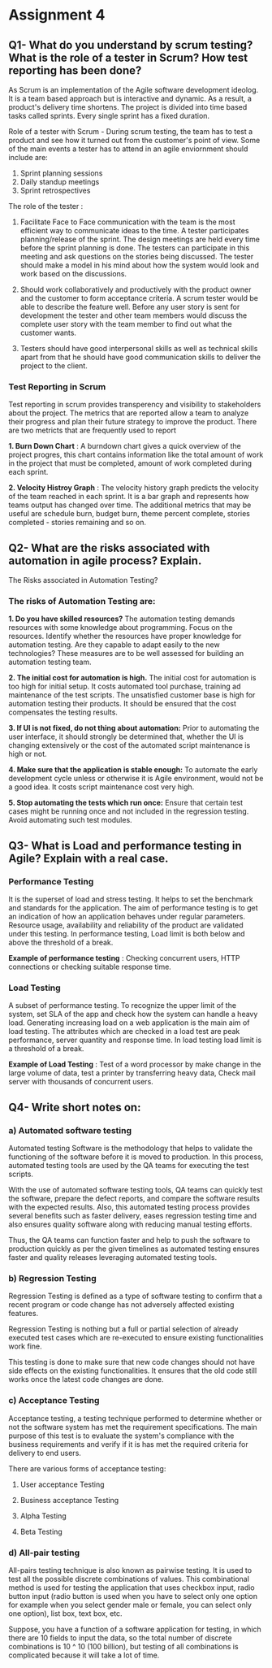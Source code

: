 # Assignment 4

## Q1- What do you understand by scrum testing? What is the role of a tester in Scrum? How test reporting has been done?
As Scrum is an implementation of the Agile software development ideolog. It is a team based approach but is interactive and dynamic. As a result, a product's delivery time shortens. The project is divided into time based tasks called sprints. Every single sprint has a fixed duration.

Role of a tester with Scrum - 
During scrum testing, the team has to test a product and see how it turned out from the customer's point of view. Some of the main events a tester has to attend in an agile enviornment should include are:

1. Sprint planning sessions
2. Daily standup meetings
3. Sprint retrospectives

The role of the tester :

1. Facilitate Face to Face communication with the team is the most efficient way to communicate ideas to the time. 
A tester participates planning/release of the sprint. The design meetings are held every time before the sprint planning is done.
The testers can participate in this meeting and ask questions on the stories being discussed.
The tester should make a model in his mind about how the system would look and work based on the discussions.

2. Should work collaboratively and productively with the product owner and the customer to form acceptance criteria.
A scrum tester would be able to describe the feature well. Before any user story is sent for development the tester and other team members would discuss the complete user story 
with the team member to find out what the customer wants.

3. Testers should have good interpersonal skills as well as technical skills apart from that he should have good communication skills to deliver the project to the client.

### Test Reporting in Scrum

Test reporting in scrum provides transperency and visibility to stakeholders about the project.
The metrics that are reported allow a team to analyze their progress and plan their future strategy to improve the product.
There are two metricts that are frequently used to report

**1. Burn Down Chart** : A burndown chart gives a quick overview of the project progres, this chart contains information like the total amount of work
in the project that must be completed, amount of work completed during each sprint.

**2. Velocity Histroy Graph** : The velocity history graph predicts the velocity of the team reached in each sprint.
It is a bar graph and represents how teams output has changed over time.
The additional metrics that may be useful are schedule burn, budget burn, theme percent complete, stories completed - stories remaining and so on.


## Q2- What are the risks associated with automation in agile process? Explain.

The Risks associated in Automation Testing?

### The risks of Automation Testing are:

**1. Do you have skilled resources?**
The automation testing demands resources with some knowledge about programming. Focus on the resources. Identify whether the resources have proper knowledge for automation testing. Are they capable to adapt easily to the new technologies? These measures are to be well assessed for building an automation testing team.

**2. The initial cost for automation is high.**
The initial cost for automation is too high for initial setup. It costs automated tool purchase, training ad maintenance of the test scripts. The unsatisfied customer base is high for automation testing their products. It should be ensured that the cost compensates the testing results.

**3. If UI is not fixed, do not thing about automation:**
Prior to automating the user interface, it should strongly be determined that, whether the UI is changing extensively or the cost of the automated script maintenance is high or not.

**4. Make sure that the application is stable enough:**
To automate the early development cycle unless or otherwise it is Agile environment, would not be a good idea. It costs script maintenance cost very high.

**5. Stop automating the tests which run once:**
Ensure that certain test cases might be running once and not included in the regression testing. Avoid automating such test modules.


## Q3- What is Load and performance testing in Agile? Explain with a real case.

### Performance Testing
It is the superset of load and stress testing. It helps to set the benchmark and standards for the application.
The aim of performance testing is to get an indication of how an application behaves under regular parameters. Resource usage, availability and reliability 
of the product are validated under this testing. In performance testing, Load limit is both below and above the threshold of a break.

**Example of performance testing** : Checking concurrent users, HTTP connections or checking suitable response time.

### Load Testing
A subset of performance testing. To recognize the upper limit of the system, set SLA of the app and check how the system can handle a heavy load.
Generating increasing load on a web application is the main aim of load testing. The attributes which are checked in a load test are peak performance, server quantity and response time.
In load testing load limit is a threshold of a break.

**Example of Load Testing** : Test of a word processor by make change in the large volume of data, test a printer by transferring heavy data, Check mail server with thousands of concurrent users.


## Q4- Write short notes on:

### a) Automated software testing
Automated testing Software is the methodology that helps to validate the functioning of the software before it is moved to production.
In this process, automated testing tools are used by the QA teams for executing the test scripts.

With the use of automated software testing tools, QA teams can quickly test the software, prepare the defect reports, and compare the software results with the expected results.
Also, this automated testing process provides several benefits such as faster delivery, eases regression testing time and also ensures quality software along with reducing manual testing efforts.

Thus, the QA teams can function faster and help to push the software to production quickly as per the given timelines as automated testing ensures faster and quality releases leveraging automated testing tools.

### b) Regression Testing

Regression Testing is defined as a type of software testing to confirm that a recent program or code change has not adversely affected existing features.

Regression Testing is nothing but a full or partial selection of already executed test cases which are re-executed to ensure existing functionalities work fine.

This testing is done to make sure that new code changes should not have side effects on the existing functionalities.
It ensures that the old code still works once the latest code changes are done.

### c) Acceptance Testing

Acceptance testing, a testing technique performed to determine whether or not the software system has met the requirement specifications.
The main purpose of this test is to evaluate the system's compliance with the business requirements and verify if it is has met the required criteria for delivery to end users.

There are various forms of acceptance testing:

1. User acceptance Testing

2. Business acceptance Testing

3. Alpha Testing

4. Beta Testing


### d) All-pair testing

All-pairs testing technique is also known as pairwise testing. It is used to test all the possible discrete combinations of values.
This combinational method is used for testing the application that uses checkbox input, radio button input (radio button is used when you have to select only one option for example when you select gender male or female, you can select only one option), list box, text box, etc.

Suppose, you have a function of a software application for testing, in which there are 10 fields to input the data, so the total number of discrete combinations is 10 ^ 10 (100 billion), but testing of all combinations is complicated because it will take a lot of time.




